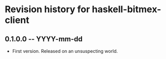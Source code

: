 # Revision history for haskell-bitmex-client

## 0.1.0.0  -- YYYY-mm-dd

* First version. Released on an unsuspecting world.
